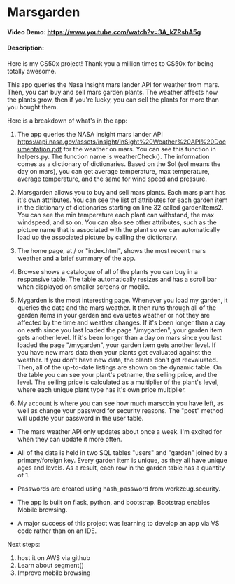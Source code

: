 # Marsgarden
#### Video Demo:  https://www.youtube.com/watch?v=3A_kZRshA5g
#### Description:
  
Here is my CS50x project! Thank you a million times to CS50x for being totally awesome.

This app queries the Nasa Insight mars lander API for weather from mars. Then, you can buy and sell mars garden plants. The weather affects how the plants grow, then if you're lucky, you can sell the plants for more than you bought them.

Here is a breakdown of what's in the app:

1. The app queries the NASA insight mars lander API https://api.nasa.gov/assets/insight/InSight%20Weather%20API%20Documentation.pdf for the weather on mars. You can see this function in helpers.py. The function name is weatherCheck(). The information comes as a dictionary of dictionaries. Based on the Sol (sol means the day on mars), you can get average temperature, max temperature, average temperature, and the same for wind speed and pressure.

2. Marsgarden allows you to buy and sell mars plants. Each mars plant has it's own attributes. You can see the list of attributes for each garden item in the dictionary of dictionaries starting on line 32 called gardenItems2. You can see the min temperature each plant can withstand, the max windspeed, and so on. You can also see other attributes, such as the picture name that is associated with the plant so we can automatically load up the associated picture by calling the dictionary.

3. The home page, at / or "index.html", shows the most recent mars weather and a brief summary of the app.

4. Browse shows a catalogue of all of the plants you can buy in a responsive table. The table automatically resizes and has a scroll bar when displayed on smaller screens or mobile.

5. Mygarden is the most interesting page. Whenever you load my garden, it queries the date and the mars weather. It then runs through all of the garden items in your garden and evaluates weather or not they are affected by the time and weather changes. If it's been longer than a day on earth since you last loaded the page "/mygarden", your garden item gets another level. If it's been longer than a day on mars since you last loaded the page "/mygarden", your garden item gets another level. If you have new mars data then your plants get evaluated against the weather. If you don't have new data, the plants don't get reevaluated. Then, all of the up-to-date listings are shown on the dynamic table. On the table you can see your plant's petname, the selling price, and the level. The selling price is calculated as a multiplier of the plant's level, where each unique plant type has it's own price multiplier.

6. My account is where you can see how much marscoin you have left, as well as change your password for security reasons. The "post" method will update your password in the user table.

- The mars weather API only updates about once a week. I'm excited for when they can update it more often.

- All of the data is held in two SQL tables "users" and "garden" joined by a primary/foreign key. Every garden item is unique, as they all have unique ages and levels. As a result, each row in the garden table has a quantity of 1. 

- Passwords are created using hash_password from werkzeug.security.

- The app is built on flask, python, and bootstrap. Bootstrap enables Mobile browsing. 

- A major success of this project was learning to develop an app via VS code rather than on an IDE.

Next steps: 
1. host it on AWS via github
2. Learn about segment()
3. Improve mobile browsing
